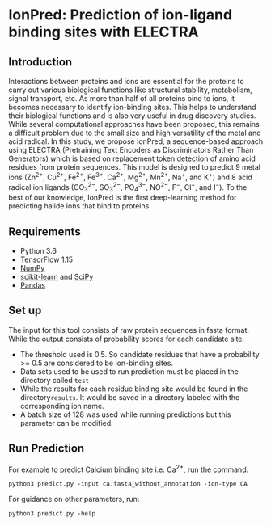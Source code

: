 # IonPred: Prediction of ion-ligand binding sites with ELECTRA

## Introduction
Interactions between proteins and ions are essential for the proteins to carry out various biological functions like structural stability, metabolism, signal transport, etc. As more than half of all proteins bind to ions, it becomes necessary to identify ion-binding sites. This helps to understand their biological functions and is also very useful in drug discovery studies. While several computational approaches have been proposed, this remains a difficult problem due to the small size and high versatility of the metal and acid radical. In this study, we propose IonPred, a sequence-based approach using ELECTRA (Pretraining Text Encoders as Discriminators Rather Than Generators) which is based on replacement token detection of amino acid residues from protein sequences. This model is designed to predict 9 metal ions (Zn<sup>2+</sup>, Cu<sup>2+</sup>, Fe<sup>2+</sup>, Fe<sup>3+</sup>, Ca<sup>2+</sup>, Mg<sup>2+</sup>, Mn<sup>2+</sup>, Na<sup>+</sup>, and K<sup>+</sup>) and 8 acid radical ion ligands (CO<sub>3</sub><sup>2−</sup>, SO<sub>3</sub><sup>2−</sup>, PO<sub>4</sub><sup>3−</sup>, NO<sup>2−</sup>, F<sup>−</sup>, Cl<sup>−</sup>, and I<sup>−</sup>).   To the best of our knowledge, IonPred is the first deep-learning method for predicting halide ions that bind to proteins.

## Requirements
- Python 3.6
- [TensorFlow 1.15](https://www.tensorflow.org/)
- [NumPy](https://numpy.org/)
- [scikit-learn](https://scikit-learn.org/stable/) and [SciPy](https://scipy.org/) 
- [Pandas](https://pandas.pydata.org/)

## Set up
The input for this tool consists of raw protein sequences in fasta format. While the output consists of probability scores for each candidate site. 
- The threshold used is 0.5. So candidate residues that have a probability >= 0.5 are considered to be ion-binding sites. 
- Data sets used to be used to run prediction must be placed in the directory called `test` 
- While the results for each residue binding site would be found in the directory`results`. It would be saved in a directory labeled with the corresponding ion name.
- A batch size of 128 was used while running predictions but this parameter can be modified.

## Run Prediction
For example to predict Calcium binding site i.e. Ca<sup>2+</sup>, run the command:

`python3 predict.py -input ca.fasta_without_annotation -ion-type CA`

For guidance on other parameters, run:

`python3 predict.py -help`
